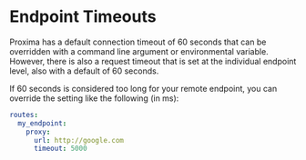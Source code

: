 # Endpoint Timeouts

Proxima has a default connection timeout of 60 seconds that can be overridden with a command line argument or environmental variable. However, there is also a request timeout that is set at the individual endpoint level, also with a default of 60 seconds.

If 60 seconds is considered too long for your remote endpoint, you can override the setting like the following (in ms):
```yaml
routes:
  my_endpoint:
    proxy:
      url: http://google.com
      timeout: 5000
```
